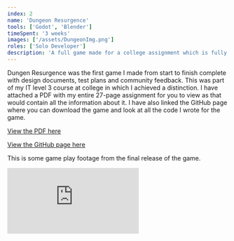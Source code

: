 ```yaml
---
index: 2
name: 'Dungeon Resurgence'
tools: ['Godot', 'Blender']
timeSpent: '3 weeks'
images: ['/assets/DungeonImg.png']
roles: ['Solo Developer']
description: 'A full game made for a college assignment which is fully documented.'
---
```


Dungen Resurgence was the first game I made from start to finish complete with design documents, test plans and community feedback. This was part of my IT level 3 course at college in which I achieved a distinction. I have attached a PDF with my entire 27-page assignment for you to view as that would contain all the information about it. I have also linked the GitHub page where you can download the game and look at all the code I wrote for the game.

[View the PDF here](/assets/8.2GameDev.pdf)

[View the GitHub page here](https://github.com/mr-spicysauce/Dungeon-Resurgence)

This is some game play footage from the final release of the game.

<iframe
    src="https://www.youtube.com/embed/XPTWFq4Mfoo?si=LbICtv0CcdTYPfZg"
    title="YouTube video"
    allowFullScreen
    frameborder="0"
></iframe>
